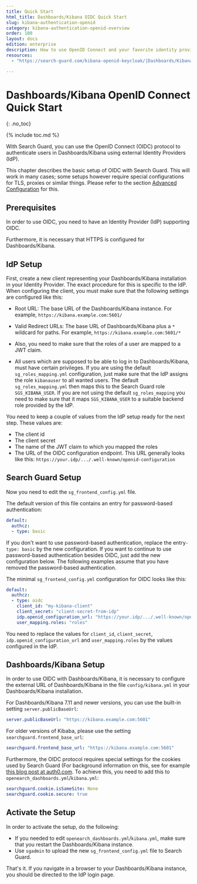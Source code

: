 ```yaml
---
title: Quick Start
html_title: Dashboards/Kibana OIDC Quick Start
slug: kibana-authentication-openid
category: kibana-authentication-openid-overview
order: 100
layout: docs
edition: enterprise
description: How to use OpenID Connect and your favorite identity provider to implement Dashboards/Kibana Single Sign-On.
resources:
  - "https://search-guard.com/kibana-openid-keycloak/|Dashboards/Kibana Single Sign-On with OpenID and Keycloak"

---
```

<!---
Copyright 2020 floragunn GmbH 
-->

# Dashboards/Kibana OpenID Connect Quick Start
{: .no_toc}

{% include toc.md %}

With Search Guard, you can use the OpenID Connect (OIDC) protocol to authenticate users in Dashboards/Kibana using external Identity Providers (IdP).

This chapter describes the basic setup of OIDC with Search Guard. This will work in many cases; some setups however require special configurations for TLS, proxies or similar things. Please refer to the section [Advanced Configuration](kibana_authentication_openid_advanced_config.md) for this.

## Prerequisites

In order to use OIDC, you need to have an Identity Provider (IdP) supporting OIDC.

Furthermore, it is necessary that HTTPS is configured for Dashboards/Kibana.

## IdP Setup

First, create a new client representing your Dashboards/Kibana installation in your Identity Provider. The exact procedure for this is specific to the IdP. When configuring the client, you must make sure that the following settings are configured like this:

* Root URL: The base URL of the Dashboards/Kibana instance. For example, `https://kibana.example.com:5601/`
* Valid Redirect URLs: The base URL of Dashboards/Kibana plus a `*` wildcard for paths. For example, `https://kibana.example.com:5601/*`

* Also, you need to make sure that the roles of a user are mapped to a JWT claim.

* All users which are supposed to be able to log in to Dashboards/Kibana, must have certain privileges. If you are using the default `sg_roles_mapping.yml` configuration, just make sure that the IdP assigns the role `kibanauser` to all wanted users. The default `sg_roles_mapping.yml` then maps this to the Search Guard role `SGS_KIBANA_USER`. If you are not using the default `sg_roles_mapping` you need to make sure that it maps  `SGS_KIBANA_USER` to a suitable backend role provided by the IdP.  

You need to keep a couple of values from the IdP setup ready for the next step. These values are:

* The client id
* The client secret
* The name of the JWT claim to which you mapped the roles
* The URL of the OIDC configuration endpoint. This URL generally looks like this: `https://your.idp/.../.well-known/openid-configuration`

## Search Guard Setup

Now you need to edit the `sg_frontend_config.yml` file. 

The default version of this file contains an entry for password-based authentication:

```yaml
default:
  authcz:
  - type: basic
```

If you don't want to use password-based authentication, replace the entry`- type: basic` by the new configuration. If you want to continue to use password-based authentication besides OIDC, just add the new configuration below. The following examples assume that you have removed the password-based authentication.

The minimal `sg_frontend_config.yml` configuration for OIDC looks like this:

```yaml
default:
  authcz:
  - type: oidc
    client_id: "my-kibana-client"
    client_secret: "client-secret-from-idp"
    idp.openid_configuration_url: "https://your.idp/.../.well-known/openid-configuration"
    user_mapping.roles: "roles"
```

You need to replace the values for `client_id`, `client_secret`, `idp.openid_configuration_url` and `user_mapping.roles` by the values configured in the IdP. 

 
## Dashboards/Kibana Setup

In order to use OIDC with Dashboards/Kibana, it is necessary to configure the external URL of Dashboards/Kibana in the file `config/kibana.yml` in your Dashboards/Kibana installation. 

For Dashboards/Kibana 7.11 and newer versions, you can use the built-in setting `server.publicBaseUrl`:

```yaml
server.publicBaseUrl: "https://kibana.example.com:5601"
```

For older versions of Kibaba, please use the setting `searchguard.frontend_base_url`: 

```yaml
searchguard.frontend_base_url: "https://kibana.example.com:5601"
```

Furthermore, the OIDC protocol requires special settings for the cookies used by Search Guard (For background information on this, see for example [this blog post at auth0.com](https://auth0.com/blog/browser-behavior-changes-what-developers-need-to-know/). To achieve this, you need to add this to `openearch_dashboards.yml`/`kibana.yml`:

```yaml
searchguard.cookie.isSameSite: None
searchguard.cookie.secure: true
```

## Activate the Setup

In order to activate the setup, do the following:

- If you needed to edit `openearch_dashboards.yml`/`kibana.yml`, make sure that you restart the Dashboards/Kibana instance. 
- Use `sgadmin` to upload the new `sg_frontend_config.yml` file to Search Guard.

That's it. If you navigate in a browser to your Dashboards/Kibana instance, you should be directed to the IdP login page.
